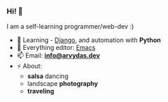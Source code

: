 ### Hi! 👋

I am a self-learning programmer/web-dev :)

- 🌱 Learning - [Django](https://www.djangoproject.com/), and automation with  **Python**
- 💬 Everything editor: [Emacs](https://www.gnu.org/software/emacs/)
- 📫 Email: **info@arvydas.dev**
- ⚡ About:
  * **salsa** dancing
  * landscape **photography**
  * **traveling**
